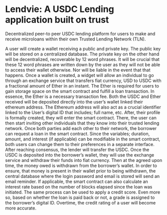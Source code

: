 # Lendvie: A USDC Lending application built on trust

Decentralized peer-to peer USDC lending platform for users to make and receive microloans within their own Trusted Lending Network (TLN). 

A user will create a wallet receiving a public and private key. The public key will be stored on a centralized database. The private key on the other hand will be decentralized, recoverable by 12 word phrases. It will be crucial that these 12 word phrases are written down by the user as they will not be able to access their wallet otherwise. Nor will be liable in the event that that happens. Once a wallet is created, a widget will allow an individual to go through an exchange service that transfers fiat currency, USD to USDC with a fractional amount of Ether in an instant. The Ether is required for users to gain storage space on the smart contract and fulfill a loan transaction. In essence, the Ether is a necessary transaction fee. Both the USDC and Ether received will be deposited directly into the user’s wallet linked their ethereum address. The Ethereum address will also act as a crucial identifier linked to the User’s digital ID that includes; full name, etc. After, their profile is formally created, they will enter the smart contract. There, the user can then start inviting other individuals that they know into their trusted lending network. Once both parties add each other to their network, the borrower can request a loan in the smart contract. Since the variables; duration, amount, and interest (if applicable) can be modifiable in the smart contract, both users can change them to their preferences in a separate interface. After reaching consensus, the lender will transfer the USDC. Once the USDC is deposited into the borrower’s wallet, they will use the exchange service and withdraw their funds into fiat currency. Then at the agreed upon time, the money owed is withdrawn from the borrower’s wallet. In order to ensure, that money is present in their wallet prior to being withdrawn, the central database where the login password and email is stored will send an email reminder. If applicable, the smart contract can also calculate an interest rate based on the number of blocks elapsed since the loan was initiated. The same process can be used to apply a credit score. Even more so, based on whether the loan is paid back or not, a grade is assigned to the borrower’s digital ID. Overtime, the credit rating of a user will become more accurate. 
